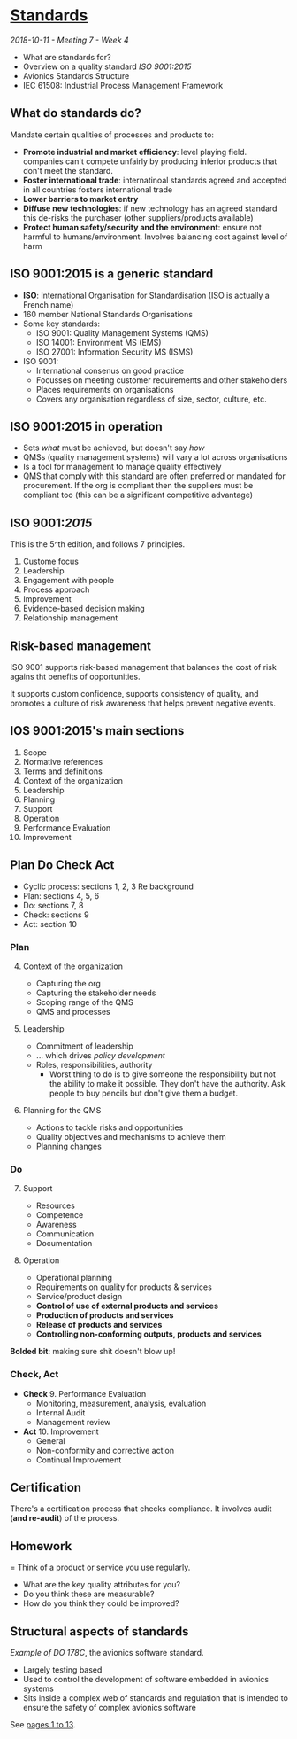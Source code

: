 # [Standards](https://www.learn.ed.ac.uk/bbcswebdav/pid-3357983-dt-content-rid-6859553_1/courses/INFR100222018-9SV1SEM1/7%20Standards.pptx)
_2018-10-11 - Meeting 7 - Week 4_

- What are standards for?
- Overview on a quality standard _ISO 9001:2015_
- Avionics Standards Structure
- IEC 61508: Industrial Process Management Framework

## What do standards do?

Mandate certain qualities of processes and products to:

- **Promote industrial and market efficiency**: level playing field. companies can't compete unfairly by producing inferior products that don't meet the standard.
- **Foster international trade**: internatinoal standards agreed and accepted in all countries fosters international trade
- **Lower barriers to market entry**
- **Diffuse new technologies**: if new technology has an agreed standard this de-risks the purchaser (other suppliers/products available)
- **Protect human safety/security and the environment**: ensure not harmful to humans/environment. Involves balancing cost against level of harm

## ISO 9001:2015 is a generic standard

- **ISO**: International Organisation for Standardisation (ISO is actually a French name)
- 160 member National Standards Organisations
- Some key standards:
  - ISO 9001: Quality Management Systems (QMS)
  - ISO 14001: Environment MS (EMS)
  - ISO 27001: Information Security MS (ISMS)
- ISO 9001:
  - International consenus on good practice
  - Focusses on meeting customer requirements and other stakeholders
  - Places requirements on organisations
  - Covers any organisation regardless of size, sector, culture, etc.

## ISO 9001:2015 in operation

- Sets _what_ must be achieved, but doesn't say _how_
- QMSs (quality management systems) will vary a lot across organisations
- Is a tool for management to manage quality effectively
- QMS that comply with this standard are often preferred or mandated for procurement. If the org is compliant then the suppliers must be compliant too (this can be a significant competitive advantage)

## ISO 9001:_2015_

This is the 5^th edition, and follows 7 principles.

1. Custome focus
1. Leadership
1. Engagement with people
1. Process approach
1. Improvement
1. Evidence-based decision making
1. Relationship management

## Risk-based management

ISO 9001 supports risk-based management that balances the cost of risk agains tht benefits of opportunities.

It supports custom confidence, supports consistency of quality, and promotes a culture of risk awareness that helps prevent negative events.

## IOS 9001:2015's main sections

1. Scope
2. Normative references
3. Terms and definitions
4. Context of the organization
5. Leadership
1. Planning
1. Support
1. Operation
1. Performance Evaluation
1. Improvement

## Plan Do Check Act

- Cyclic process: sections 1, 2, 3 Re background
- Plan: sections 4, 5, 6
- Do: sections 7, 8
- Check: sections 9
- Act: section 10

### Plan

4. Context of the organization
    - Capturing the org
    - Capturing the stakeholder needs
    - Scoping range of the QMS
    - QMS and processes

5. Leadership
    - Commitment of leadership
    - ... which drives _policy development_
    - Roles, responsibilities, authority
      - Worst thing to do is to give someone the responsibility but not the ability to make it possible. They don't have the authority. Ask people to buy pencils but don't give them a budget.

6. Planning for the QMS
    - Actions to tackle risks and opportunities
    - Quality objectives and mechanisms to achieve them
    - Planning changes

### Do

7. Support
    - Resources
    - Competence
    - Awareness
    - Communication
    - Documentation

8. Operation
    - Operational planning
    - Requirements on quality for products & services
    - Service/product design
    - **Control of use of external products and services**
    - **Production of products and services**
    - **Release of products and services**
    - **Controlling non-conforming outputs, products and services**

**Bolded bit**: making sure shit doesn't blow up!

### Check, Act

- **Check**
  9. Performance Evaluation  
    - Monitoring, measurement, analysis, evaluation
    - Internal Audit
    - Management review
- **Act**
  10. Improvement
    - General
    - Non-conformity and corrective action
    - Continual Improvement

## Certification

There's a certification process that checks compliance. It involves audit (**and re-audit**) of the process.

## Homework

= Think of a product or service you use regularly.
- What are the key quality attributes for you?
- Do you think these are measurable?
- How do you think they could be improved?

## Structural aspects of standards

_Example of DO 178C_, the avionics software standard.

- Largely testing based
- Used to control the development of software embedded in avionics systems
- Sits inside a complex web of standards and regulation that is intended to ensure the safety of complex avionics software

See [pages 1 to 13](ftp://ftp.ni.com/pub/branches/uk/ats_2013/What_DO_178C_Means_for_Your_Application.pdf).
